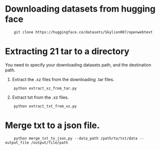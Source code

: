 # Downloading datasets from hugging face

```
    git clone https://huggingface.co/datasets/Skylion007/openwebtext
```

# Extracting 21 tar to a directory

You need to specify your downloading datasets path, and the destination path.

1. Extract the .xz files from the downloading .tar files.
```
    python extract_xz_from_tar.py
``` 
2. Extract txt from the .xz files.
```
    python extract_txt_from_xz.py
```

# Merge txt to a json file.

```
    python merge_txt_to_json.py --data_path /path/to/txt/data --output_file /output/file/path
```

